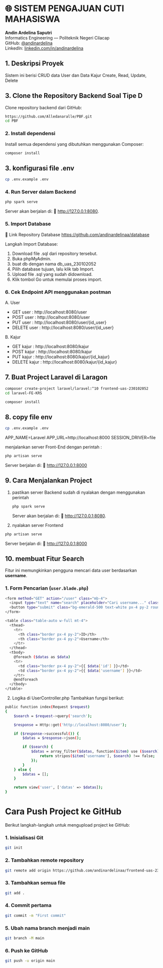 # 🌐 SISTEM PENGAJUAN CUTI MAHASISWA


**Andin Ardelina Saputri**  
Informatics Engineering — Politeknik Negeri Cilacap  
GitHub: [@andinardelina](https://github.com/andinardelinaa)  
LinkedIn: [linkedin.com/in/andinardelina](https://linkedin.com/in/andinardelina)

## 1. Deskripsi Proyek
Sistem ini berisi CRUD data User dan Data Kajur Create, Read, Update, Delete 

## 3.  Clone the Repository Backend Soal Tipe D
Clone repository backend dari GitHub:

```bash
https://github.com/Alledanaralle/PBF.git
cd PBF
```
### 2️. Install dependensi

Install semua dependensi yang dibutuhkan menggunakan Composer:

```bash
composer install
```
 ## 3. konfigurasi file .env
 
 ```bash
cp .env.example .env
```

### 4.  Run Server dalam Backend

```bash
php spark serve 
```
Server akan berjalan di:
🔗 http://127.0.0.1:8080.

### 5.  Import Database
🔗 Link Repository Database
https://github.com/andinardelinaa/database

Langkah Import Database:
1. Download file .sql dari repository tersebut.
2. Buka phpMyAdmin.
3. buat db dengan nama db_uas_230102052
4. Pilih database tujuan, lalu klik tab Import.
5. Upload file .sql yang sudah didownload.
6. Klik tombol Go untuk memulai proses import.

### 6. Cek Endpoint API menggunakan postman

A. User

- GET user : http://localhost:8080/user
- POST user : http://localhost:8080/user
- PUT user : http://localhost:8080/user/{id_user}
- DELETE user : http://localhost:8080/user/{id_user}

B. Kajur

- GET kajur : http://localhost:8080/kajur
- POST kajur : http://localhost:8080/kajur
- PUT kajur : http://localhost:8080/kajur/{id_kajur}
- DELETE kajur : http://localhost:8080/kajur/{id_kajur}


## 7.  Buat Project Laravel di Laragon

```bash
composer create-project laravel/laravel:^10 frontend-uas-230102052
cd laravel-FE-KRS
```
```bash
composer install
```
## 8. copy file env

```bash
cp .env.example .env
```
APP_NAME=Laravel
APP_URL=http://localhost:8000
SESSION_DRIVER=file

menjalankan server Front-End dengan perintah :

```bash
php artisan serve
```
Server berjalan di:
🔗 http://127.0.0.1:8000

## 9. Cara Menjalankan Project
1. pastikan server Backend sudah di nyalakan dengan menggunakan perintah
   ```bash
   php spark serve
   ```
   Server akan berjalan di:
🔗 http://127.0.0.1:8080.

 2. nyalakan server Frontend
   ```bash
   php artisan serve
  ```
Server berjalan di:
🔗 http://127.0.0.1:8000


## 10. membuat Fitur Search

Fitur ini memungkinkan pengguna mencari data user berdasarkan **username**.

### 1. Form Pencarian (`user.blade.php`)

```bash
<form method="GET" action="/user" class="mb-4">
  <input type="text" name="search" placeholder="Cari username..." class="px-4 py-2 border rounded-md w-64">
  <button type="submit" class="bg-emerald-500 text-white px-4 py-2 rounded-md ml-2">Cari</button>
</form>

<table class="table-auto w-full mt-4">
  <thead>
    <tr>
      <th class="border px-4 py-2">ID</th>
      <th class="border px-4 py-2">Username</th>
    </tr>
  </thead>
  <tbody>
    @foreach ($datas as $data)
    <tr>
      <td class="border px-4 py-2">{{ $data['id'] }}</td>
      <td class="border px-4 py-2">{{ $data['username'] }}</td>
    </tr>
    @endforeach
  </tbody>
</table>
```

2. Logika di UserController.php
Tambahkan fungsi berikut:

```bash
public function index(Request $request)
{
    $search = $request->query('search');

    $response = Http::get('http://localhost:8080/user');

    if ($response->successful()) {
        $datas = $response->json();

        if ($search) {
            $datas = array_filter($datas, function($item) use ($search) {
                return stripos($item['username'], $search) !== false;
            });
        }
    } else {
        $datas = [];
    }

    return view('user', ['datas' => $datas]);
}
```
# Cara Push Project ke GitHub
Berikut langkah-langkah untuk mengupload project ke GitHub:
### 1. Inisialisasi Git
    
```bash
git init
```

### 2. Tambahkan remote repository

```bash
git remote add origin https://github.com/andinardelinaa/frontend-uas-230102052.git
```
### 3. Tambahkan semua file

```bash
git add .
```

### 4. Commit pertama

```bash
git commit -m "First commit"
```

### 5. Ubah nama branch menjadi main

```bash
git branch -M main
```

### 6. Push ke GitHub

```bash
git push -u origin main
```







